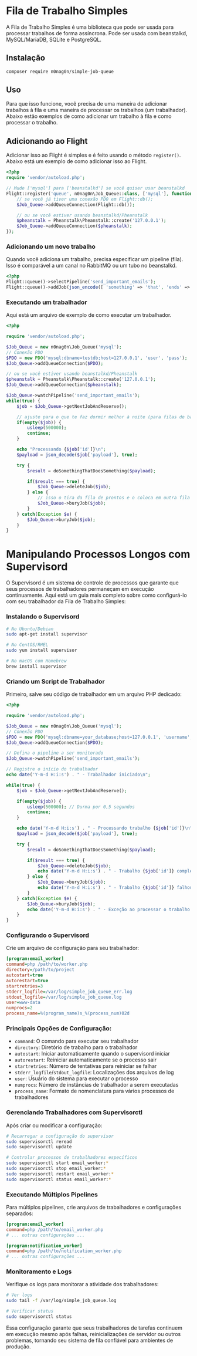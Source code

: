 # Fila de Trabalho Simples

A Fila de Trabalho Simples é uma biblioteca que pode ser usada para processar trabalhos de forma assíncrona. Pode ser usada com beanstalkd, MySQL/MariaDB, SQLite e PostgreSQL.

## Instalação
```bash
composer require n0nag0n/simple-job-queue
```

## Uso

Para que isso funcione, você precisa de uma maneira de adicionar trabalhos à fila e uma maneira de processar os trabalhos (um trabalhador). Abaixo estão exemplos de como adicionar um trabalho à fila e como processar o trabalho.

## Adicionando ao Flight

Adicionar isso ao Flight é simples e é feito usando o método `register()`. Abaixo está um exemplo de como adicionar isso ao Flight.

```php
<?php
require 'vendor/autoload.php';

// Mude ['mysql'] para ['beanstalkd'] se você quiser usar beanstalkd
Flight::register('queue', n0nag0n\Job_Queue::class, ['mysql'], function($Job_Queue) {
	// se você já tiver uma conexão PDO em Flight::db();
	$Job_Queue->addQueueConnection(Flight::db());

	// ou se você estiver usando beanstalkd/Pheanstalk
	$pheanstalk = Pheanstalk\Pheanstalk::create('127.0.0.1');
	$Job_Queue->addQueueConnection($pheanstalk);
});
```

### Adicionando um novo trabalho

Quando você adiciona um trabalho, precisa especificar um pipeline (fila). Isso é comparável a um canal no RabbitMQ ou um tubo no beanstalkd.

```php
<?php
Flight::queue()->selectPipeline('send_important_emails');
Flight::queue()->addJob(json_encode([ 'something' => 'that', 'ends' => 'up', 'a' => 'string' ]));
```

### Executando um trabalhador

Aqui está um arquivo de exemplo de como executar um trabalhador.
```php
<?php

require 'vendor/autoload.php';

$Job_Queue = new n0nag0n\Job_Queue('mysql');
// Conexão PDO
$PDO = new PDO('mysql:dbname=testdb;host=127.0.0.1', 'user', 'pass');
$Job_Queue->addQueueConnection($PDO);

// ou se você estiver usando beanstalkd/Pheanstalk
$pheanstalk = Pheanstalk\Pheanstalk::create('127.0.0.1');
$Job_Queue->addQueueConnection($pheanstalk);

$Job_Queue->watchPipeline('send_important_emails');
while(true) {
	$job = $Job_Queue->getNextJobAndReserve();

	// ajuste para o que te faz dormir melhor à noite (para filas de banco de dados apenas, beanstalkd não precisa dessa instrução if)
	if(empty($job)) {
		usleep(500000);
		continue;
	}

	echo "Processando {$job['id']}\n";
	$payload = json_decode($job['payload'], true);

	try {
		$result = doSomethingThatDoesSomething($payload);

		if($result === true) {
			$Job_Queue->deleteJob($job);
		} else {
			// isso o tira da fila de prontos e o coloca em outra fila que pode ser coletada e "chutada" mais tarde.
			$Job_Queue->buryJob($job);
		}
	} catch(Exception $e) {
		$Job_Queue->buryJob($job);
	}
}
```

# Manipulando Processos Longos com Supervisord

O Supervisord é um sistema de controle de processos que garante que seus processos de trabalhadores permaneçam em execução continuamente. Aqui está um guia mais completo sobre como configurá-lo com seu trabalhador da Fila de Trabalho Simples:

### Instalando o Supervisord

```bash
# No Ubuntu/Debian
sudo apt-get install supervisor

# No CentOS/RHEL
sudo yum install supervisor

# No macOS com Homebrew
brew install supervisor
```

### Criando um Script de Trabalhador

Primeiro, salve seu código de trabalhador em um arquivo PHP dedicado:

```php
<?php

require 'vendor/autoload.php';

$Job_Queue = new n0nag0n\Job_Queue('mysql');
// Conexão PDO
$PDO = new PDO('mysql:dbname=your_database;host=127.0.0.1', 'username', 'password');
$Job_Queue->addQueueConnection($PDO);

// Defina o pipeline a ser monitorado
$Job_Queue->watchPipeline('send_important_emails');

// Registre o início do trabalhador
echo date('Y-m-d H:i:s') . " - Trabalhador iniciado\n";

while(true) {
    $job = $Job_Queue->getNextJobAndReserve();

    if(empty($job)) {
        usleep(500000); // Durma por 0,5 segundos
        continue;
    }

    echo date('Y-m-d H:i:s') . " - Processando trabalho {$job['id']}\n";
    $payload = json_decode($job['payload'], true);

    try {
        $result = doSomethingThatDoesSomething($payload);

        if($result === true) {
            $Job_Queue->deleteJob($job);
            echo date('Y-m-d H:i:s') . " - Trabalho {$job['id']} completado com sucesso\n";
        } else {
            $Job_Queue->buryJob($job);
            echo date('Y-m-d H:i:s') . " - Trabalho {$job['id']} falhou, enterrado\n";
        }
    } catch(Exception $e) {
        $Job_Queue->buryJob($job);
        echo date('Y-m-d H:i:s') . " - Exceção ao processar o trabalho {$job['id']}: {$e->getMessage()}\n";
    }
}
```

### Configurando o Supervisord

Crie um arquivo de configuração para seu trabalhador:

```ini
[program:email_worker]
command=php /path/to/worker.php
directory=/path/to/project
autostart=true
autorestart=true
startretries=3
stderr_logfile=/var/log/simple_job_queue_err.log
stdout_logfile=/var/log/simple_job_queue.log
user=www-data
numprocs=2
process_name=%(program_name)s_%(process_num)02d
```

### Principais Opções de Configuração:

- `command`: O comando para executar seu trabalhador
- `directory`: Diretório de trabalho para o trabalhador
- `autostart`: Iniciar automaticamente quando o supervisord iniciar
- `autorestart`: Reiniciar automaticamente se o processo sair
- `startretries`: Número de tentativas para reiniciar se falhar
- `stderr_logfile`/`stdout_logfile`: Localizações dos arquivos de log
- `user`: Usuário do sistema para executar o processo
- `numprocs`: Número de instâncias de trabalhador a serem executadas
- `process_name`: Formato de nomenclatura para vários processos de trabalhadores

### Gerenciando Trabalhadores com Supervisorctl

Após criar ou modificar a configuração:

```bash
# Recarregar a configuração do supervisor
sudo supervisorctl reread
sudo supervisorctl update

# Controlar processos de trabalhadores específicos
sudo supervisorctl start email_worker:*
sudo supervisorctl stop email_worker:*
sudo supervisorctl restart email_worker:*
sudo supervisorctl status email_worker:*
```

### Executando Múltiplos Pipelines

Para múltiplos pipelines, crie arquivos de trabalhadores e configurações separados:

```ini
[program:email_worker]
command=php /path/to/email_worker.php
# ... outras configurações ...

[program:notification_worker]
command=php /path/to/notification_worker.php
# ... outras configurações ...
```

### Monitoramento e Logs

Verifique os logs para monitorar a atividade dos trabalhadores:

```bash
# Ver logs
sudo tail -f /var/log/simple_job_queue.log

# Verificar status
sudo supervisorctl status
```

Essa configuração garante que seus trabalhadores de tarefas continuem em execução mesmo após falhas, reinicializações de servidor ou outros problemas, tornando seu sistema de fila confiável para ambientes de produção.